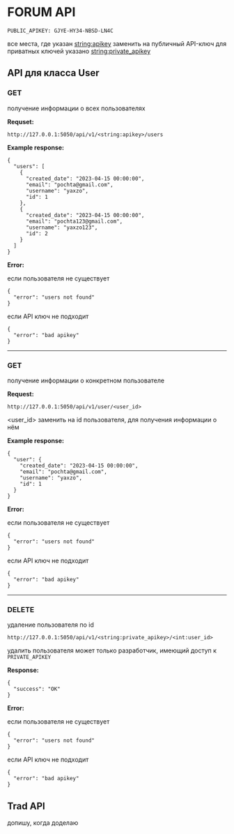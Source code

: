 # FORUM API

```PUBLIC_APIKEY: GJYE-HY34-NBSD-LN4C```

все места, где указан <string:apikey> заменить на публичный API-ключ
для приватных ключей указано <string:private_apikey>


## API для класса User

### GET

получение информации о всех пользователях

**Requset:**

```
http://127.0.0.1:5050/api/v1/<string:apikey>/users
```

**Example response:**

```
{
  "users": [
    {
      "created_date": "2023-04-15 00:00:00",
      "email": "pochta@gmail.com",
      "username": "yaxzo",
      "id": 1
    },
    {
      "created_date": "2023-04-15 00:00:00",
      "email": "pochta123@gmail.com",
      "username": "yaxzo123",
      "id": 2
    }
  ]
}
```

**Error:**

если пользователя не существует

```
{
  "error": "users not found"
}
```

если API ключ не подходит

```
{
  "error": "bad apikey"
}
```

---

### GET

получение информации о конкретном пользователе

**Request:**
```
http://127.0.0.1:5050/api/v1/user/<user_id>
```
<user_id> заменить на id пользователя, для получения информации о нём

**Example response:**

```
{
  "user": {
    "created_date": "2023-04-15 00:00:00",
    "email": "pochta@gmail.com",
    "username": "yaxzo",
    "id": 1
  }
}
```

**Error:**

если пользователя не существует

```
{
  "error": "users not found"
}
```

если API ключ не подходит

```
{
  "error": "bad apikey"
}
```

---

### DELETE

удаление пользователя по id

```
http://127.0.0.1:5050/api/v1/<string:private_apikey>/<int:user_id>
```

удалить пользователя может только разработчик, имеющий доступ к `PRIVATE_APIKEY`

**Response:**

```
{
  "success": "OK"
}
```

**Error:**

если пользователя не существует

```
{
  "error": "users not found"
}
```

если API ключ не подходит

```
{
  "error": "bad apikey"
}
```

## Trad API
допишу, когда доделаю
